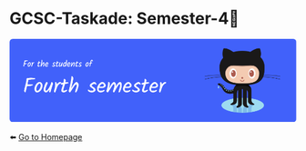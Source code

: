 # GCSC-Taskade: Semester-4🤩
![Header](../../taskade-assets/fourth.png)

⬅️ [Go to Homepage](../../README.md)
#
